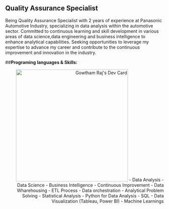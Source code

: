 ## **Quality Assurance Specialist** <br />

Being Quality Assurance Specialist with 2 years of experience at Panasonic Automotive Industry, specializing in data analysis within the automotive sector. Committed to continuous learning and skill development in various areas of data science,data engineering and business intelligence to enhance analytical capabilities. Seeking opportunities to leverage my expertise to advance my career and contribute to the continuous improvement and innovation in the industry.<br />

##**Programing languages & Skills:** 
<div align="right"> <a href="https://app.daily.dev/gowthamraj933"><img src="https://api.daily.dev/devcards/v2/N73iiYUW8XCTc6d8qt0Q9.png?r=ze1" width="356" alt="Gowtham Raj's Dev Card"/></a>
- Data Analysis
- Data Science
- Business Intelligence
- Continuous Improvement
- Data Wharehousing
- ETL Process
- Data orchestration 
- Analytical Problem Solving
- Statistical Analysis
- Python for Data Analysis
- SQL
- Data Visualization (Tableau, Power BI)
- Machine Learnings <br />




